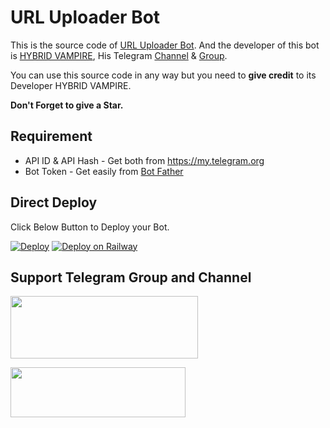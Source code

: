 # URL Uploader Bot

This is the source code of [URL Uploader Bot](https://t.me/URL_Uploader_HYBRID_Bot).
And the developer of this bot is [HYBRID VAMPIRE](https://t.me/HYBRID_VAMP), His Telegram [Channel](http://t.me/Tech_MasterZ) & [Group](http://t.me/Tech_MasterZ_Chat).

You can use this source code in any way but you need to **give credit** to its
Developer HYBRID VAMPIRE.

**Don't Forget to give a Star.**

## Requirement
* API ID & API Hash - Get both from https://my.telegram.org
* Bot Token - Get easily from [Bot Father](https://t.me/BotFather)

## Direct Deploy
Click Below Button to Deploy your Bot.

[![Deploy](https://www.herokucdn.com/deploy/button.svg)](https://heroku.com/deploy?template=https://github.com/zainulhibath/URL_Uploader_Bot)
[![Deploy on Railway](https://railway.app/button.svg)](https://railway.app/new/template?template=https%3A%2F%2Fgithub.com%2Fzainulhibath%2FURL-Uploader-Bot&envs=BOT_TOKEN%2CAPI_ID%2CAPI_HASH&BOT_TOKENDesc=Get+From+https%3A%2F%2Ft.me%2FBotFather&API_IDDesc=Get+From+https%3A%2F%2Fmy.telegram.org&API_HASHDesc=Get+From+https%3A%2F%2Fmy.telegram.org&referralCode=X1yxIl)

## Support Telegram Group and Channel

<a href="http://t.me/Tech_MasterZ"><img src="https://smartiblogster.com/wp-content/uploads/2021/03/smartiblogster-iblogster-join-telegram-channel.png" style="width: 300px; height: 100px"></a>

<a href="http://t.me/Tech_MasterZ_Chat"><img src="https://www.pngitem.com/pimgs/m/214-2144731_groups-on-telegram-telegram-group-link-png-transparent.png" style="width: 280px; height: 80px"></a>
